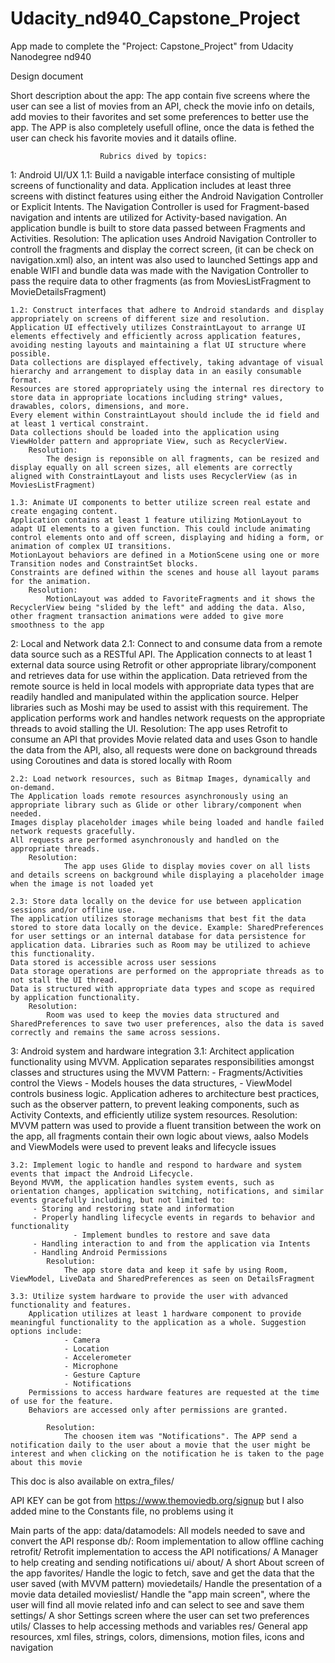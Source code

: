 # Udacity_nd940_Capstone_Project
App made to complete the "Project: Capstone_Project" from Udacity Nanodegree nd940

Design document

Short description about the app:
The app contain five screens where the user can see a list of movies from an API, check the movie info on details, add movies to their favorites and set some preferences to better use the app. The APP is also completely usefull ofline, once the data is fethed the user can check his favorite movies and it datails ofline.


                        Rubrics dived by topics:
1: Android UI/UX
    1.1: Build a navigable interface consisting of multiple screens of functionality and data.
    Application includes at least three screens with distinct features using either the Android Navigation Controller or Explicit Intents.
    The Navigation Controller is used for Fragment-based navigation and intents are utilized for Activity-based navigation.
    An application bundle is built to store data passed between Fragments and Activities.
        Resolution:
            The aplication uses Android Navigation Controller to controll the fragments and display the correct screen, (it can be check on navigation.xml) also, an intent was also used to launched Settings app and enable WIFI and bundle data was made with the Navigation Controller to pass the require data to other fragments (as from MoviesListFragment to MovieDetailsFragment)
			
	1.2: Construct interfaces that adhere to Android standards and display appropriately on screens of different size and resolution.
    Application UI effectively utilizes ConstraintLayout to arrange UI elements effectively and efficiently across application features, avoiding nesting layouts and maintaining a flat UI structure where possible.
    Data collections are displayed effectively, taking advantage of visual hierarchy and arrangement to display data in an easily consumable format.
    Resources are stored appropriately using the internal res directory to store data in appropriate locations including string* values, drawables, colors, dimensions, and more.
    Every element within ConstraintLayout should include the id field and at least 1 vertical constraint.
    Data collections should be loaded into the application using ViewHolder pattern and appropriate View, such as RecyclerView.
        Resolution:
            The design is reponsible on all fragments, can be resized and display equally on all screen sizes, all elements are correctly aligned with ConstraintLayout and lists uses RecyclerView (as in MoviesListFragment)
				
	1.3: Animate UI components to better utilize screen real estate and create engaging content.
    Application contains at least 1 feature utilizing MotionLayout to adapt UI elements to a given function. This could include animating control elements onto and off screen, displaying and hiding a form, or animation of complex UI transitions.
    MotionLayout behaviors are defined in a MotionScene using one or more Transition nodes and ConstraintSet blocks.
    Constraints are defined within the scenes and house all layout params for the animation.
        Resolution:
            MotionLayout was added to FavoriteFragments and it shows the RecyclerView being "slided by the left" and adding the data. Also, other fragment transaction animations were added to give more smoothness to the app


2: Local and Network data
    2.1: Connect to and consume data from a remote data source such as a RESTful API.
    The Application connects to at least 1 external data source using Retrofit or other appropriate library/component and retrieves data for use within the application.
    Data retrieved from the remote source is held in local models with appropriate data types that are readily handled and manipulated within the application source. Helper libraries such as Moshi may be used to assist with this requirement.
    The application performs work and handles network requests on the appropriate threads to avoid stalling the UI.
        Resolution:
            The app uses Retrofit to consume an API that provides Movie related data and uses Gson to handle the data from the API, also, all requests were done on background threads using Coroutines and data is stored locally with Room
				
    2.2: Load network resources, such as Bitmap Images, dynamically and on-demand.
    The Application loads remote resources asynchronously using an appropriate library such as Glide or other library/component when needed.
    Images display placeholder images while being loaded and handle failed network requests gracefully.
    All requests are performed asynchronously and handled on the appropriate threads.
        Resolution:
                The app uses Glide to display movies cover on all lists and details screens on background while displaying a placeholder image when the image is not loaded yet
				
	2.3: Store data locally on the device for use between application sessions and/or offline use.
    The application utilizes storage mechanisms that best fit the data stored to store data locally on the device. Example: SharedPreferences for user settings or an internal database for data persistence for application data. Libraries such as Room may be utilized to achieve this functionality.
    Data stored is accessible across user sessions
    Data storage operations are performed on the appropriate threads as to not stall the UI thread.
    Data is structured with appropriate data types and scope as required by application functionality.
        Resolution:
            Room was used to keep the movies data structured and SharedPreferences to save two user preferences, also the data is saved correctly and remains the same across sessions.


3: Android system and hardware integration
    3.1: Architect application functionality using MVVM.
    Application separates responsibilities amongst classes and structures using the MVVM Pattern:
         - Fragments/Activities control the Views
         - Models houses the data structures,
         - ViewModel controls business logic.
    Application adheres to architecture best practices, such as the observer pattern, to prevent leaking components, such as Activity Contexts, and efficiently utilize system resources.
          Resolution:
              MVVM pattern was used to provide a fluent transition between the work on the app, all fragments contain their own logic about views, aalso Models and ViewModels were used to prevent leaks and lifecycle issues

    3.2: Implement logic to handle and respond to hardware and system events that impact the Android Lifecycle.
    Beyond MVVM, the application handles system events, such as orientation changes, application switching, notifications, and similar events gracefully including, but not limited to:
         - Storing and restoring state and information
         - Properly handling lifecycle events in regards to behavior and functionality
                  - Implement bundles to restore and save data
         - Handling interaction to and from the application via Intents
         - Handling Android Permissions
            Resolution: 
                The app store data and keep it safe by using Room, ViewModel, LiveData and SharedPreferences as seen on DetailsFragment
			
    3.3: Utilize system hardware to provide the user with advanced functionality and features.
        Application utilizes at least 1 hardware component to provide meaningful functionality to the application as a whole. Suggestion options include:
                - Camera
                - Location
                - Accelerometer
                - Microphone
                - Gesture Capture
                - Notifications
        Permissions to access hardware features are requested at the time of use for the feature.
        Behaviors are accessed only after permissions are granted.
			
            Resolution:
                The choosen item was "Notifications". The APP send a notification daily to the user about a movie that the user might be interest and when clicking on the notification he is taken to the page about this movie

This doc is also available on extra_files/

API KEY can be got from https://www.themoviedb.org/signup but I also added mine to the Constants file, no problems using it

Main parts of the app:
    data/datamodels:
        All models needed to save and convert the API response
    db/:
        Room implementation to allow offline caching
    retrofit/
        Retrofit implementation to access the API
    notifications/ 
        A Manager to help creating and sending notifications
    ui/
        about/
            A short About screen of the app
        favorites/
            Handle the logic to fetch, save and get the data that the user saved (with MVVM pattern) 
        moviedetails/
            Handle the presentation of a movie data detailed
        movieslist/
            Handle the "app main screen", where the user will find all movie related info and can select to see and save them
        settings/
            A shor Settings screen where the user can set two preferences
    utils/
        Classes to help accessing methods and variables
    res/
        General app resources, xml files, strings, colors, dimensions, motion files, icons and navigation
